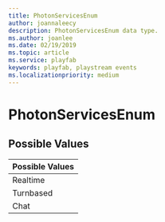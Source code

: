 ```yaml
---
title: PhotonServicesEnum
author: joannaleecy
description: PhotonServicesEnum data type.
ms.author: joanlee
ms.date: 02/19/2019
ms.topic: article
ms.service: playfab
keywords: playfab, playstream events
ms.localizationpriority: medium
---
```


# PhotonServicesEnum

## Possible Values

|Possible Values|
| :--------------------|
|Realtime|
|Turnbased|
|Chat|
